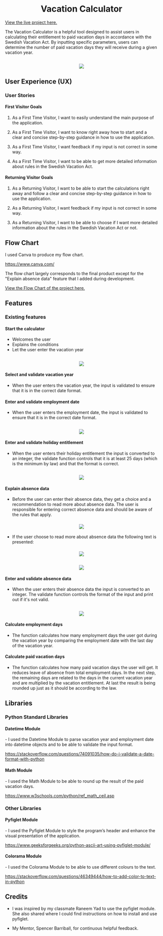 <h1 align="center">Vacation Calculator</h1>

[View the live project here.](https://vacation-calculator-0f929794e117.herokuapp.com/)

The Vacation Calculator is a helpful tool designed to assist users in calculating their entitlement to paid vacation days in accordance with the Swedish Vacation Act. By inputting specific parameters, users can determine the number of paid vacation days they will receive during a given vacation year.

<h2 align="center"><img src="assets/images/vacation-calculator.png">

## User Experience (UX)

### User Stories

#### First Visitor Goals

1. As a First Time Visitor, I want to easily understand the main purpose of the application.

2. As a First Time Visitor, I want to know right away how to start and a clear and concise step-by-step guidance in how to use the application.

3. As a First Time Visitor, I want feedback if my input is not correct in some way.

4. As a First Time Visitor, I want to be able to get more detailed information about rules in the Swedish Vacation Act.

#### Returning Visitor Goals

1. As a Returning Visitor, I want to be able to start the calculations right away and follow a clear and concise step-by-step guidance in how to use the application.

2. As a Returning Visitor, I want feedback if my input is not correct in some way.

3. As a Returning Visitor, I want to be able to choose if I want more detailed information about the rules in the Swedish Vacation Act or not. 

## Flow Chart

I used Canva to produce my flow chart. 

https://www.canva.com/

The flow chart largely corresponds to the final product except for the "Explain absence data" feature that I added during development. 

[View the Flow Chart of the project here.](https://www.canva.com/design/DAF-QQF54tg/LDPiva1vMDlR_EAO3aPBlw/view?utm_content=DAF-QQF54tg&utm_campaign=designshare&utm_medium=link&utm_source=editor)

## Features

### Existing features

#### Start the calculator

- Welcomes the user
- Explains the conditions
- Let the user enter the vacation year

<h2 align="center"><img src="assets/images/start_calculator.png">

#### Select and validate vacation year

- When the user enters the vacation year, the input is validated to ensure that it is in the correct date format.

#### Enter and validate employment date

- When the user enters the employment date, the input is validated to ensure that it is in the correct date format.

<h2 align="center"><img src="assets/images/enter-validate-employment-date.png">

#### Enter and validate holiday entitlement

- When the user enters their holiday entitlement the input is converted to an integer, the validate function controls that it is at least 25 days (which is the minimum by law) and that the format is correct.

<h2 align="center"><img src="assets/images/enter-validate-holiday-entitlement.png">

#### Explain absence data

- Before the user can enter their absence data, they get a choice and a recommendation to read more about absence data. The user is responsible for entering correct absence data and should be aware of the rules that apply.

<h3 align="center"><img src="assets/images/choose-explain-absence-data.png"></h3>

- If the user choose to read more about absence data the following text is presented:

<h3 align="center"><img src="assets/images/explain-absence-data-1.png"></h3>
<h2 align="center"><img src="assets/images/explain-absence-data-2.png"></h2>


#### Enter and validate absence data

- When the user enters their absence data the input is converted to an integer. The validate function controls the format of the input and print out if it's not valid.

<h2 align="center"><img src="assets/images/enter-validate-absence-data.png"></h2>

#### Calculate employment days

- The function calculates how many employment days the user got during the vacation year by comparing the employment date with the last day of the vacation year.

#### Calculate paid vacation days

- The function calculates how many paid vacation days the user will get. It reduces leave of absence from total employment days. In the next step, the remaining days are related to the days in the current vacation year and are multiplied by the vacation entitlement. At last the result is being rounded up just as it should be according to the law.

## Libraries

### Python Standard Libraries

<h4>Datetime Module</h4>
- I used the Datetime Module to parse vacation year and employment date into datetime objects and to be able to validate the input format.

https://stackoverflow.com/questions/74091035/how-do-i-validate-a-date-format-with-python

<h4>Math Module</h4>
- I used the Math Module to be able to round up the result of the paid vacation days.

https://www.w3schools.com/python/ref_math_ceil.asp


### Other Libraries

<h4>Pyfiglet Module</h4> 
- I used the Pyfiglet Module to style the program’s header and enhance the visual presentation of the application.

https://www.geeksforgeeks.org/python-ascii-art-using-pyfiglet-module/

<h4>Colorama Module</h4>
- I used the Colorama Module to be able to use different colours to the text.

https://stackoverflow.com/questions/46349444/how-to-add-color-to-text-in-python


## Credits

- I was inspired by my classmate Raneem Yad to use the pyfiglet module. She also shared where I could find instructions on how to install and use pyfiglet.

- My Mentor, Spencer Barriball, for continuous helpful feedback.





